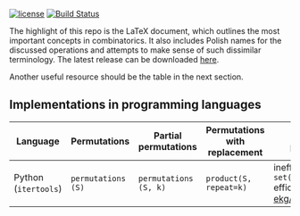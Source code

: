 [![license](https://img.shields.io/badge/license-CC_BY--SA-blue.svg?style=flat)](https://creativecommons.org/licenses/by-sa/4.0/)
[![Build Status](https://travis-ci.org/jszopi/combinatorics.svg?branch=master)](https://travis-ci.org/jszopi/combinatorics)

The highlight of this repo is the LaTeX document, which outlines the most important concepts in combinatorics.
It also includes Polish names for the discussed operations and attempts to make sense of such dissimilar terminology.
The latest release can be downloaded [here](https://github.com/jszopi/combinatorics/releases/download/v0.2/essential_combinatorics.pdf).

Another useful resource should be the table in the next section.

## Implementations in programming languages

| Language             | Permutations       | Partial permutations  | Permutations with replacement | Multiset permutations                                                | Combinations          | Combinations with replacement          | 
| -------------------- | ------------------ | --------------------- | ----------------------------- | -------------------------------------------------------------------- | --------------------- | -------------------------------------- |
| Python (`itertools`) | `permutations (S)` | `permutations (S, k)` | `product(S, repeat=k)`        | inefficient: `set(permutations(S))` efficient: [ekg/multipermute][1] | `combinations (S, k)` | `combinations_with_replacement (S, k)` |

[1]: https://github.com/ekg/multipermute
